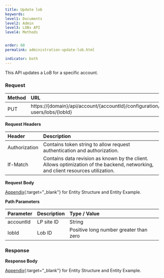 ```yaml
---
title: Update lob
keywords:
level1: Documents
level2: Admin
level3: LOBs API
level4: Methods


order: 60
permalink: administration-update-lob.html

indicator: both
---
```


This API updates a LoB for a specific account.

### Request

| Method | URL|
 |:--------- | :-------- |
 |PUT|  https://{domain}/api/account/{accountId}/configuration/le-users/lobs/{lobId}|

**Request Headers**

 |Header | Description|
 |:-------  | :------------  |
 |Authorization | Contains token string to allow request authentication and authorization.|
 |If-Match|  Contains data revision as known by the client. Allows optimization of the backend, networking, and client resources utilization. |

**Request Body**

[Appendix](administration-lobs-appendix.html){:target="_blank"} for Entity Structure and Entity Example.

**Path Parameters**

| Parameter   |   Description   |  Type / Value |
|:----------- |  :------------  | :--------------|
| accountId   |   LP site ID    |  String  |
| lobId    |    Lob ID      |  Positive long number greater than zero |

### Response

**Response Body**

[Appendix](administration-lobs-appendix.html){:target="_blank"} for Entity Structure and Entity Example.
